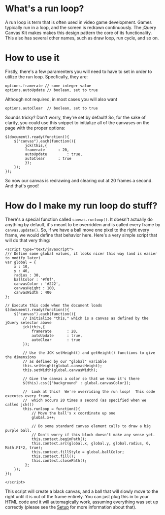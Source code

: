 # What's a run loop? #

A run loop is term that is often used in video game development.  Games typically run in a loop, and the screen is redrawn continuously.  The jQuery Canvas Kit makes makes this design pattern the core of its functionality.  This also has several other names, such as draw loop, run cycle, and so on.

# How to use it #

Firstly, there's a few paramenters you will need to have to set in order to utilize the run loop.  Specfically, they are:

```
options.framerate // some integer value
options.autoUpdate // boolean, set to true
```

Although not required, in most cases you will also want

```
options.autoClear  // boolean, set to true
```

Sounds tricky?  Don't worry, they're set by default!  So, for the sake of clarity, you could use this snippet to initialize all of the canvases on the page with the proper options:

```
$(document).ready(function(){
    $("canvas").each(function(){
         jck(this,{
	     framerate 		: 20,
	     autoUpdate         : true,
	     autoClear 		: true
         });
    });
});
```

So now our canvas is redrawing and clearing out at 20 frames a second.  And that's good!

# How do I make my run loop do stuff? #

There's a special function called `canvas.runloop()`.  It doesn't actually do anything by default, it's meant to be overridden and is called every frame by `canvas.update()`.  So, if we have a ball move one pixel to the right every frame, we would define that behavior here.  Here's a very simple script that will do that very thing:

```
<script type="text/javascript">
/// Define some global values, it looks nicer this way (and is easier to modify later)	
var global = {
	x : 10,
	y : 40,
	radius : 30,
	ballColor : '#f0f',
	canvasColor : '#222',
	canvasHeight : 100,
	canvasWidth : 400
};

// Execute this code when the document loads
$(document).ready(function(){
	$("canvas").each(function(){
		// Initialize "this," which is a canvas as defined by the jQuery selector above
		jck(this,{
			framerate 		: 20,
			autoUpdate 		: true,
			autoClear 		: true
		});
		
		// Use the JCK setHeight() and getHeight() functions to give the dimensions
		// as defined by our "global" variable
		this.setHeight(global.canvasHeight);
		this.setWidth(global.canvasWidth);
		
		// Give the canvas a color so that we know it's there
		$(this).css({'background' : global.canvasColor});
		 
		//  Look at this!  We're overriding the run loop!  This code executes every frame,
		//  which occurs 20 times a second (as specified when we called jck())
		this.runloop = function(){
			// Move the ball's x coordinate up one
			global.x++;
			
			// Do some standard canvas element calls to draw a big purple ball.
			// Don't worry if this block doesn't make any sense yet.
			this.context.beginPath();
			this.context.arc(global.x, global.y, global.radius, 0, Math.PI*2, true);
			this.context.fillStyle = global.ballColor;
			this.context.fill();
			this.context.closePath();
		 };
	});
});

</script>
```

This script will create a black canvas, and a ball that will slowly move to the right until it is out of the frame entirely.  You can just plug this in to your HTML code and it will automagically work, assuming everything was set up correctly (please see the [Setup](Setup.md) for more information about that).